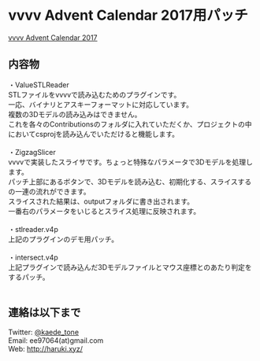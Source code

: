 # vvvv Advent Calendar 2017用パッチ
[vvvv Advent Calendar 2017](https://qiita.com/advent-calendar/2017/vvvv)

## 内容物

・ValueSTLReader<br>
STLファイルをvvvvで読み込むためのプラグインです。<br>
一応、バイナリとアスキーフォーマットに対応しています。<br>
複数の3Dモデルの読み込みはできません。<br>
これを各々のContributionsのフォルダに入れていただくか、プロジェクトの中においてcsprojを読み込んでいただけると機能します。<br>
<br>
・ZigzagSlicer<br>
vvvvで実装したスライサです。ちょっと特殊なパラメータで3Dモデルを処理します。<br>
パッチ上部にあるボタンで、3Dモデルを読み込む、初期化する、スライスするの一連の流れができます。<br>
スライスされた結果は、outputフォルダに書き出されます。<br>
一番右のパラメータをいじるとスライス処理に反映されます。<br>
<br>
・stlreader.v4p<br>
上記のプラグインのデモ用パッチ。<br>
<br>
・intersect.v4p<br>
上記プラグインで読み込んだ3Dモデルファイルとマウス座標とのあたり判定をするパッチ。<br>
<br>

## 連絡は以下まで<br>
Twitter: [@kaede_tone](https://twitter.com/kaede_tone)<br>
Email: ee97064(at)gmail.com<br>
Web: http://haruki.xyz/
